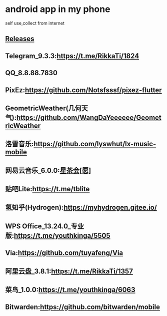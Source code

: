 # android app in my phone
self use,collect from internet  
## [Releases](https://github.com/2584191127/my-android-app-backup/releases)
## Telegram_9.3.3:https://t.me/RikkaTi/1824
## QQ_8.8.88.7830
## PixEz:https://github.com/Notsfsssf/pixez-flutter
## GeometricWeather(几何天气):https://github.com/WangDaYeeeeee/GeometricWeather
## 洛雪音乐:https://github.com/lyswhut/lx-music-mobile
## 网易云音乐_6.0.0:[星茶会[愿]](https://t.me/xingchahuistar)
## 贴吧Lite:https://t.me/tblite
## 氢知乎(Hydrogen):https://myhydrogen.gitee.io/
## WPS Office_13.24.0_专业版:https://t.me/youthkinga/5505
## Via:https://github.com/tuyafeng/Via
## 阿里云盘_3.8.1:https://t.me/RikkaTi/1357
## 菜鸟_1.0.0:https://t.me/youthkinga/6063
## Bitwarden:https://github.com/bitwarden/mobile
